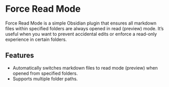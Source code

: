 # Force Read Mode

Force Read Mode is a simple Obsidian plugin that ensures all markdown files within specified folders are always opened in read (preview) mode. It’s useful when you want to prevent accidental edits or enforce a read-only experience in certain folders.

## Features

- Automatically switches markdown files to read mode (preview) when opened from specified folders.
- Supports multiple folder paths.
